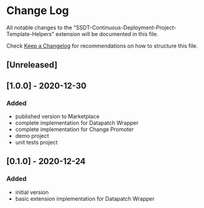 # Change Log
All notable changes to the "SSDT-Continuous-Deployment-Project-Template-Helpers" extension will be documented in this file.

Check [Keep a Changelog](http://keepachangelog.com/) for recommendations on how to structure this file.

## [Unreleased]

## [1.0.0] - 2020-12-30

### Added

* published version to Marketplace
* complete implementation for Datapatch Wrapper
* complete implementation for Change Promoter
* demo project
* unit tests project

## [0.1.0] - 2020-12-24

### Added

* initial version
* basic extension implementation for Datapatch Wrapper

